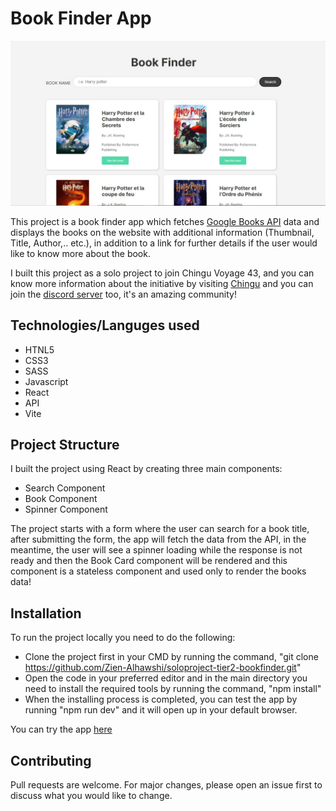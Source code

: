# Book Finder App

![Screenshot](src\assets\BookFinder-overview.jpg)

This project is a book finder app which fetches [Google Books API](https://developers.google.com/books/) data and displays the books on the website with additional information (Thumbnail, Title, Author,.. etc.), in addition to a link for further details if the user would like to know more about the book.

I built this project as a solo project to join Chingu Voyage 43, and you can know more information about the initiative by visiting [Chingu](https://www.chingu.io/) and you can join the [discord server](https://discord.com/invite/XfhUYqe) too, it's an amazing community!

## Technologies/Languges used

* HTNL5
* CSS3
* SASS
* Javascript
* React 
* API
* Vite
## Project Structure

I built the project using React by creating three main components:

* Search Component
* Book Component
* Spinner Component 

The project starts with a form where the user can search for a book title, after submitting the form, the app will fetch the data from the API, in the meantime, the user will see a spinner loading while the response is not ready and then the Book Card component will be rendered and this component is a stateless component and used only to render the books data!

## Installation

To run the project locally you need to do the following:
* Clone the project first in your CMD by running the command, "git clone https://github.com/Zien-Alhawshi/soloproject-tier2-bookfinder.git"
* Open the code in your preferred editor and in the main directory you need to install the required tools by running the command, "npm install" 
* When the installing process is completed, you can test the app by running "npm run dev" and it will open up in your default browser.

You can try the app [here](https://book-finder-solo.netlify.app/)

## Contributing

Pull requests are welcome. For major changes, please open an issue first
to discuss what you would like to change.


